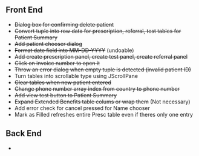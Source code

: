 ## Front End
* ~~Dialog box for confirming delete patient~~
* ~~Convert tuple into row data for prescription, referral, test tables for Patient Summary~~
* ~~Add patient chooser dialog~~
* ~~Format date field into MM-DD-YYYY~~ (undoable)
* ~~Add create prescription panel, create test panel, create referral panel~~
* ~~Click on invoice number to open it~~
* ~~Throw an error dialog when empty tuple is detected (invalid patient ID)~~
* Turn tables into scrollable type using JScrollPane
* ~~Clear tables when new patient entered~~
* ~~Change phone number array index from country to phone number~~ 
* ~~Add view test button to Patient Summary~~
* ~~Expand Extended Benefits table colums or wrap them~~ (Not necessary)
* Add error check for cancel pressed for Name chooser
* Mark as Filled refreshes entire Presc table even if theres only one entry

## Back End
*
